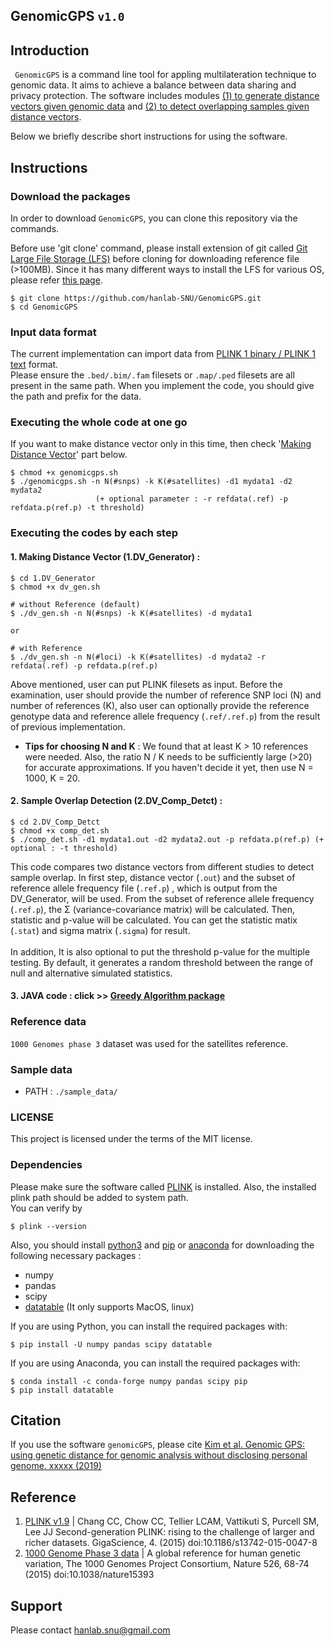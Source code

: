 ## GenomicGPS `v1.0`

## Introduction

` GenomicGPS`  is a command line tool for appling multilateration technique to genomic data. It aims to achieve a balance between data sharing and privacy protection. The software includes modules <ins>(1) to generate distance vectors given genomic data</ins> and <ins>(2) to detect overlapping samples given distance vectors</ins>.

Below we briefly describe short instructions for using the software.

## Instructions

### Download the packages
In order to download `GenomicGPS`, you can clone this repository via the commands.

Before use 'git clone' command, please install extension of git called [Git Large File Storage (LFS)](https://github.com/git-lfs/git-lfs/wiki/Installation) before cloning for downloading reference file (>100MB). Since it has many different ways to install the LFS for various OS, please refer [this page](https://github.com/git-lfs/git-lfs/wiki/Installation).

```
$ git clone https://github.com/hanlab-SNU/GenomicGPS.git
$ cd GenomicGPS
```

### Input data format
The current implementation can import data from [PLINK 1 binary / PLINK 1 text](https://www.cog-genomics.org/plink2/input)
format. <br>
Please ensure the `.bed/.bim/.fam` filesets or `.map/.ped` filesets are all present in the same path. When you implement the code, you should give the path and prefix for the data.

### Executing the whole code at one go
If you want to make distance vector only in this time, then check '[Making Distance Vector](https://github.com/hanlab-SNU/GenomicGPS#1-making-distance-vector-1dv_generator-)' part below.
```
$ chmod +x genomicgps.sh
$ ./genomicgps.sh -n N(#snps) -k K(#satellites) -d1 mydata1 -d2 mydata2
                   (+ optional parameter : -r refdata(.ref) -p refdata.p(ref.p) -t threshold)
```
### Executing the codes by each step

#### 1. Making Distance Vector (1.DV_Generator) :
```
$ cd 1.DV_Generator
$ chmod +x dv_gen.sh

# without Reference (default)
$ ./dv_gen.sh -n N(#snps) -k K(#satellites) -d mydata1

or

# with Reference
$ ./dv_gen.sh -n N(#loci) -k K(#satellites) -d mydata2 -r refdata(.ref) -p refdata.p(ref.p)
```
Above mentioned, user can put PLINK filesets as input. Before the examination, user should provide the number of reference SNP loci (N) and number of references (K), also user can optionally provide the reference genotype data and reference allele frequency (`.ref/.ref.p`) from the result of previous implementation. <br>
 - **Tips for choosing N and K** : We found that at least K > 10 references were needed. Also, the ratio N / K needs to be sufficiently large (>20) for accurate approximations. If you haven't decide it yet, then use N = 1000, K = 20.

#### 2. Sample Overlap Detection (2.DV_Comp_Detct) :
```
$ cd 2.DV_Comp_Detct
$ chmod +x comp_det.sh
$ ./comp_det.sh -d1 mydata1.out -d2 mydata2.out -p refdata.p(ref.p) (+ optional : -t threshold)
```
This code compares two distance vectors from different studies to detect sample overlap. In first step, distance vector (`.out`) and the subset of reference allele frequency file (`.ref.p`) , which is output from the DV_Generator, will be used. From the subset of reference allele frequency (`.ref.p`), the &Sigma; (variance-covariance matrix) will be calculated. Then, statistic and p-value will be calculated. You can get the statistic matix (`.stat`) and sigma matrix (`.sigma`) for result.
<br>
<br>
In addition, It is also optional to put the threshold p-value for the multiple testing. By default, it generates a random threshold between the range of null and alternative simulated statistics.

#### 3. JAVA code : click >> [Greedy Algorithm package](https://github.com/hanlab-SNU/GenomicGPS/tree/master/scripts/Java/greedy_algorithm_package)

### Reference data
`1000 Genomes phase 3` dataset was used for the satellites reference.

### Sample data
* PATH : `./sample_data/`

### LICENSE
This project is licensed under the terms of the MIT license.

### Dependencies
Please make sure the software called [PLINK](http://zzz.bwh.harvard.edu/plink/download.shtml) is installed. Also, the installed plink path should be added to system path. <br>
You can verify by

```
$ plink --version
```

Also, you should install [python3](https://www.python.org/downloads/) and [pip](https://pip.pypa.io/en/stable/installing/) or [anaconda](https://www.anaconda.com/distribution/#download-section) for downloading the following necessary packages :

- numpy
- pandas
- scipy
- [datatable](https://github.com/h2oai/datatable#Installation) (It only supports MacOS, linux)

If you are using Python, you can install the required packages with:

```
$ pip install -U numpy pandas scipy datatable
```

If you are using Anaconda, you can install the required packages with:

```
$ conda install -c conda-forge numpy pandas scipy pip
$ pip install datatable
```

## Citation
If you use the software `genomicGPS`, please cite [Kim et al. Genomic GPS: using genetic distance for genomic analysis without disclosing personal genome. xxxxx (2019)](www.)

## Reference
1. [PLINK v1.9](www.cog-genomics.org/plink/2.0/) | Chang CC, Chow CC, Tellier LCAM, Vattikuti S, Purcell SM, Lee JJ Second-generation PLINK: rising to the challenge of larger and richer datasets. GigaScience, 4. (2015) doi:10.1186/s13742-015-0047-8
2. [1000 Genome Phase 3 data](https://www.cog-genomics.org/plink/2.0/resources) | A global reference for human genetic variation, The 1000 Genomes Project Consortium, Nature 526, 68-74 (2015) doi:10.1038/nature15393

## Support
Please contact [hanlab.snu@gmail.com](mailto:hanlab.snu@gmail.com)
